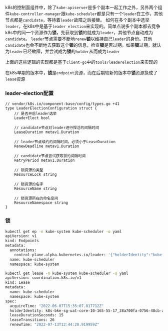 k8s的控制面组件中，除了```kube-apiserver```是多个副本一起工作之外，另外两个组件```kube-controller-manager```跟```kube-scheduler```都是只有一个```leader```在工作，其他节点都是```candidate```，等待着```leader```故障之后接替。
如何在多个副本中选举```leader```，在k8s中是基于```leader election```来实现的。简单点说多个副本都去竞争k8s中的同一个资源作为**锁**，先获取到**锁**的就成为```leader```，其他节点自动成为```candidate```。
```leader```节点需要不断地```renew```**锁**以维持自己```leader```的身份。其他```candidate```也会不断地去获取这个**锁**的信息，检查**锁**是否过期。如果**锁**过期，就认为```leader```已经故障，并尝试成为**锁**的```holder```从而成为```leader```

上面的这些逻辑的实现都是基于```client-go```中的```tools/leaderelection```来实现的

在k8s早期的版本中，**锁**是```endpoint```资源，而在后期较新的版本中**锁**资源换成了```lease```资源

### leader-election配置

```golang
// vendor/k8s.io/component-base/config/types.go +41
type LeaderElectionConfiguration struct {
	// 是否开启leader选举
	LeaderElect bool
	
	// candidate节点对leader进行探活的间隔时间
	LeaseDuration metav1.Duration

	// leader节点续约的间隔时间，必须小于LeaseDuration
	RenewDeadline metav1.Duration

	// candidate节点尝试获取锁的间隔时间
	RetryPeriod metav1.Duration
	
	// 锁资源的类型
	ResourceLock string

	// 锁资源的名字
	ResourceName string

	// 锁资源所在的命名空间
	ResourceNamespace string
}
```

### 锁

```bash
kubectl get ep -n kube-system kube-scheduler -o yaml
apiVersion: v1
kind: Endpoints
metadata:
  annotations:
    control-plane.alpha.kubernetes.io/leader: '{"holderIdentity":"kube-content-rc-live-10-161-19-241-node2_06b9ed11-14d2-428a-a98b-46f14b6e207d","leaseDurationSeconds":15,"acquireTime":"2022-04-27T10:45:38Z","renewTime":"2022-07-13T12:38:21Z","leaderTransitions":49}'
  name: kube-scheduler
  namespace: kube-system

```


```bash
kubectl get lease -n kube-system kube-scheduler -o yaml
apiVersion: coordination.k8s.io/v1
kind: Lease
metadata:
  name: kube-scheduler
  namespace: kube-system
spec:
  acquireTime: "2022-06-07T15:35:07.817712Z"
  holderIdentity: k8s-bke-sg-uat-core-10-165-55-17_38a700fa-0756-48cb-a23c-cd77879ecc01
  leaseDurationSeconds: 15
  leaseTransitions: 26
  renewTime: "2022-07-13T12:44:20.919959Z"
```

